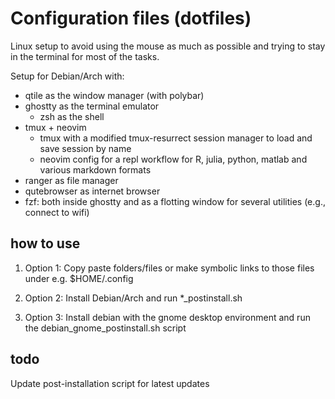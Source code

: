 # Configuration files (dotfiles)

Linux setup to avoid using the mouse as much as possible and trying to stay in the terminal for most of the tasks.

Setup for Debian/Arch with:

- qtile as the window manager (with polybar)
- ghostty as the terminal emulator
  - zsh as the shell
- tmux + neovim
  - tmux with a modified tmux-resurrect session manager to load and save session by name
  - neovim config for a repl workflow for R, julia, python, matlab and various markdown formats
- ranger as file manager
- qutebrowser as internet browser
- fzf: both inside ghostty and as a flotting window for several utilities (e.g., connect to wifi)

## how to use

1. Option 1: Copy paste folders/files or make symbolic links to those files under e.g. $HOME/.config

2. Option 2: Install Debian/Arch and run \*\_postinstall.sh

3. Option 3: Install debian with the gnome desktop environment and run the debian_gnome_postinstall.sh script

## todo

Update post-installation script for latest updates
